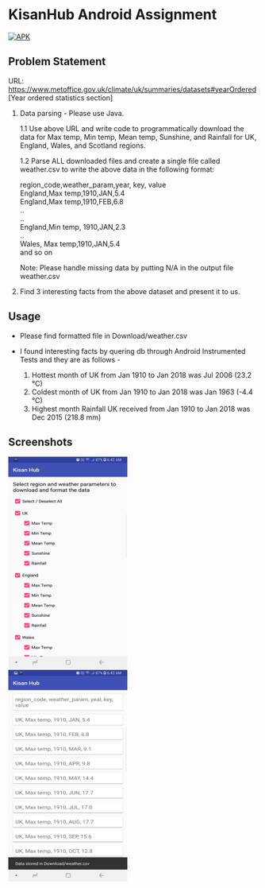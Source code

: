 # KisanHub Android Assignment

[![APK](https://img.shields.io/badge/Download%20APK-v1.0-brightgreen.svg)](https://github.com/hrishikesh-kadam/kisan-hub-android-assignment/raw/master/KisanHub%20Android%20Assignment.apk)

## Problem Statement

URL: https://www.metoffice.gov.uk/climate/uk/summaries/datasets#yearOrdered [Year ordered
statistics section]

1. Data parsing - Please use Java.

    1.1 Use above URL and write code to programmatically download the data for Max temp, Min
    temp, Mean temp, Sunshine, and Rainfall for UK, England, Wales, and Scotland regions.

    1.2 Parse ALL downloaded files and create a single file called weather.csv to write the above
    data in the following format:

    region_code,weather_param,year, key, value<br>
    England,Max temp,1910,JAN,5.4<br>
    England,Max temp,1910,FEB,6.8<br>
    ..<br>
    ..<br>
    England,Min temp, 1910,JAN,2.3<br>
    ..<br>
    Wales, Max temp,1910,JAN,5.4<br>
    and so on

    Note: Please handle missing data by putting N/A in the output file weather.csv

2. Find 3 interesting facts from the above dataset and present it to us.

## Usage

- Please find formatted file in Download/weather.csv
- I found interesting facts by quering db through Android Instrumented Tests and they are as follows -

  1. Hottest month of UK from Jan 1910 to Jan 2018 was Jul 2006 (23.2 °C)
  2. Coldest month of UK from Jan 1910 to Jan 2018 was Jan 1963 (-4.4 °C)
  3. Highest month Rainfall UK received from Jan 1910 to Jan 2018 was Dec 2015 (218.8 mm)

## Screenshots

<img src="https://github.com/hrishikesh-kadam/kisan-hub-android-assignment/raw/master/screenshots/Screenshot_20180301-064219.jpg" width="240" height="426">&nbsp;&nbsp;&nbsp;&nbsp;&nbsp;&nbsp;&nbsp;&nbsp;
<img src="https://github.com/hrishikesh-kadam/kisan-hub-android-assignment/raw/master/screenshots/Screenshot_20180301-064233.jpg" width="240" height="426"><br/><br/><br/>